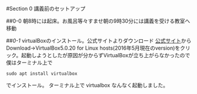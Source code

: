 #Section 0 講義前のセットアップ

##0-0 朝8時には起床。お風呂等々すませ朝の9時30分には講義を受ける教室へ移動 

##*0-1* virtualBoxのインストール。公式サイトよりダウンロード
[公式サイト](https://www.virtualbox.org/)からDownload→VirtualBox5.0.20 for Linux hosts(2016年5月現在のversion)をクリック。起動しようとしたが原因が分からずVirtualBoxが立ち上がらなかったので
僕はターミナル上で

    sudo apt install virtualbox

でインストール。
ターミナル上で
    virtualbox
なんなく起動しました。




